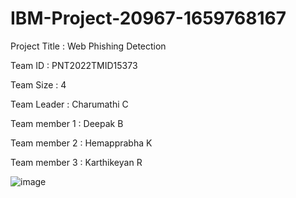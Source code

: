 # IBM-Project-20967-1659768167
Project Title : Web Phishing Detection

Team ID : PNT2022TMID15373

Team Size : 4

Team Leader : Charumathi C

Team member 1 : Deepak B

Team member 2 : Hemapprabha K 

Team member 3 : Karthikeyan R

![image](https://user-images.githubusercontent.com/101255505/194747744-12500503-450a-4c95-9519-c39e03d81d89.png)
